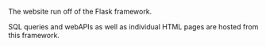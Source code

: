 The website run off of the Flask framework.  

SQL queries and webAPIs as well as individual HTML pages are hosted from this framework. 


